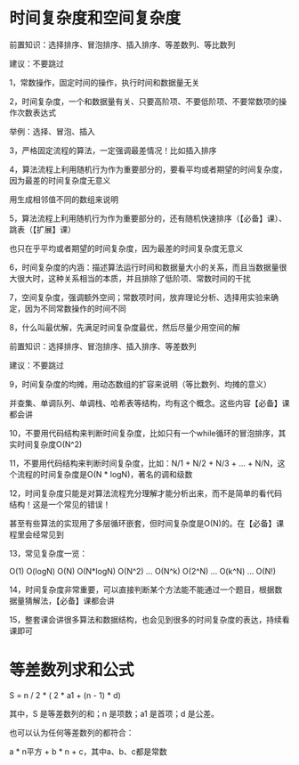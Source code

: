 # 时间复杂度和空间复杂度

前置知识：选择排序、冒泡排序、插入排序、等差数列、等比数列

建议：不要跳过

1，常数操作，固定时间的操作，执行时间和数据量无关

2，时间复杂度，一个和数据量有关、只要高阶项、不要低阶项、不要常数项的操作次数表达式

举例：选择、冒泡、插入

3，严格固定流程的算法，一定强调最差情况！比如插入排序

4，算法流程上利用随机行为作为重要部分的，要看平均或者期望的时间复杂度，因为最差的时间复杂度无意义

用生成相邻值不同的数组来说明

5，算法流程上利用随机行为作为重要部分的，还有随机快速排序（【必备】课）、跳表（【扩展】课）

也只在乎平均或者期望的时间复杂度，因为最差的时间复杂度无意义

6，时间复杂度的内涵：描述算法运行时间和数据量大小的关系，而且当数据量很大很大时，这种关系相当的本质，并且排除了低阶项、常数时间的干扰

7，空间复杂度，强调额外空间；常数项时间，放弃理论分析、选择用实验来确定，因为不同常数操作的时间不同

8，什么叫最优解，先满足时间复杂度最优，然后尽量少用空间的解

前置知识：选择排序、冒泡排序、插入排序、等差数列

建议：不要跳过

9，时间复杂度的均摊，用动态数组的扩容来说明（等比数列、均摊的意义）

并查集、单调队列、单调栈、哈希表等结构，均有这个概念。这些内容【必备】课都会讲

10，不要用代码结构来判断时间复杂度，比如只有一个while循环的冒泡排序，其实时间复杂度O(N^2)

11，不要用代码结构来判断时间复杂度，比如：N/1 + N/2 + N/3 + … + N/N，这个流程的时间复杂度是O(N * logN)，著名的调和级数

12，时间复杂度只能是对算法流程充分理解才能分析出来，而不是简单的看代码结构！这是一个常见的错误！

甚至有些算法的实现用了多层循环嵌套，但时间复杂度是O(N)的。在【必备】课程里会经常见到

13，常见复杂度一览：

O(1) O(logN) O(N) O(N*logN) O(N^2) … O(N^k) O(2^N) … O(k^N) … O(N!)

14，时间复杂度非常重要，可以直接判断某个方法能不能通过一个题目，根据数据量猜解法，【必备】课都会讲

15，整套课会讲很多算法和数据结构，也会见到很多的时间复杂度的表达，持续看课即可

# 等差数列求和公式

S = n / 2 * ( 2 * a1 + (n - 1) * d)

其中，S 是等差数列的和；n 是项数；a1 是首项；d 是公差。

也可以认为任何等差数列的都符合：

a * n平方 + b * n + c，其中a、b、c都是常数

